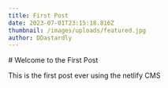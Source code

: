 ```yaml
---
title: First Post
date: 2023-07-01T23:15:18.816Z
thumbnail: /images/uploads/featured.jpg
author: DDastardly
---
```

\#﻿ Welcome to the First Post

T﻿his is the first post ever using the netlify CMS